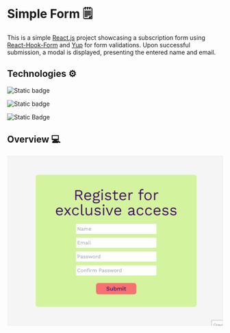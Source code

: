 # Simple Form 🗒️

This is a simple [React.js](https://react.dev/)  project showcasing a subscription form using [React-Hook-Form](https://www.react-hook-form.com/) and [Yup](https://www.npmjs.com/package/yup) for form validations. Upon successful submission, a modal is displayed, presenting the entered name and email.

## Technologies ⚙️

![Static badge](https://img.shields.io/badge/-ReactJs-61DAFB?logo=react&logoColor=white&style=for-the-badge)

![Static badge](https://img.shields.io/badge/next.js-000000?style=for-the-badge&logo=nextdotjs&logoColor=white)

![Static Badge](https://img.shields.io/badge/tailwindcss-%2338B2AC.svg?style=for-the-badge&logo=tailwind-css&logoColor=white)


## Overview 💻


<img src="./public/overview-form.gif" width="600px">


